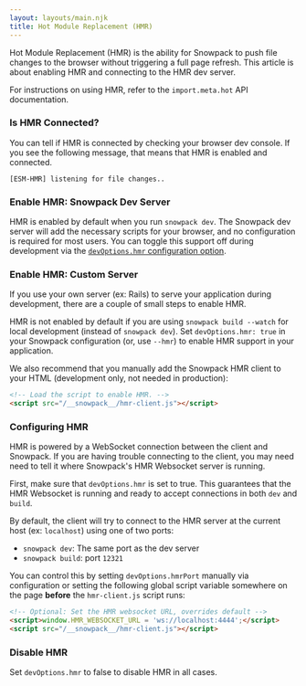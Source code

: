 ```yaml
---
layout: layouts/main.njk
title: Hot Module Replacement (HMR)
---
```


Hot Module Replacement (HMR) is the ability for Snowpack to push file changes to the browser without triggering a full page refresh. This article is about enabling HMR and connecting to the HMR dev server. 

For instructions on using HMR, refer to the `import.meta.hot` API documentation.


### Is HMR Connected?

You can tell if HMR is connected by checking your browser dev console. If you see the following message, that means that HMR is enabled and connected.

```
[ESM-HMR] listening for file changes..
```


### Enable HMR: Snowpack Dev Server

HMR is enabled by default when you run `snowpack dev`. The Snowpack dev server will add the necessary scripts for your browser, and no configuration is required for most users. You can toggle this support off during development via the [`devOptions.hmr` configuration option](/configuration).


### Enable HMR: Custom Server

If you use your own server (ex: Rails) to serve your application during development, there are a couple of small steps to enable HMR. 

HMR is not enabled by default if you are using `snowpack build --watch` for local development (instead of `snowpack dev`). Set `devOptions.hmr: true` in your Snowpack configuration (or, use `--hmr`) to enable HMR support in your application.

We also recommend that you manually add the Snowpack HMR client to your HTML (development only, not needed in production):

```html
<!-- Load the script to enable HMR. -->
<script src="/__snowpack__/hmr-client.js"></script>
```


### Configuring HMR

HMR is powered by a WebSocket connection between the client and Snowpack. If you are having trouble connecting to the client, you may need need to tell it where Snowpack's HMR Websocket server is running. 

First, make sure that `devOptions.hmr` is set to true. This guarantees that the HMR Websocket is running and ready to accept connections in both `dev` and `build`.

By default, the client will try to connect to the HMR server at the current host (ex: `localhost`) using one of two ports:

- `snowpack dev`: The same port as the dev server
- `snowpack build`: port `12321`

You can control this by setting `devOptions.hmrPort` manually via configuration or setting the following global script variable somewhere on the page  **before** the `hmr-client.js` script runs:

```html
<!-- Optional: Set the HMR websocket URL, overrides default -->
<script>window.HMR_WEBSOCKET_URL = 'ws://localhost:4444';</script>
<script src="/__snowpack__/hmr-client.js"></script>
```


### Disable HMR

Set `devOptions.hmr` to false to disable HMR in all cases.
